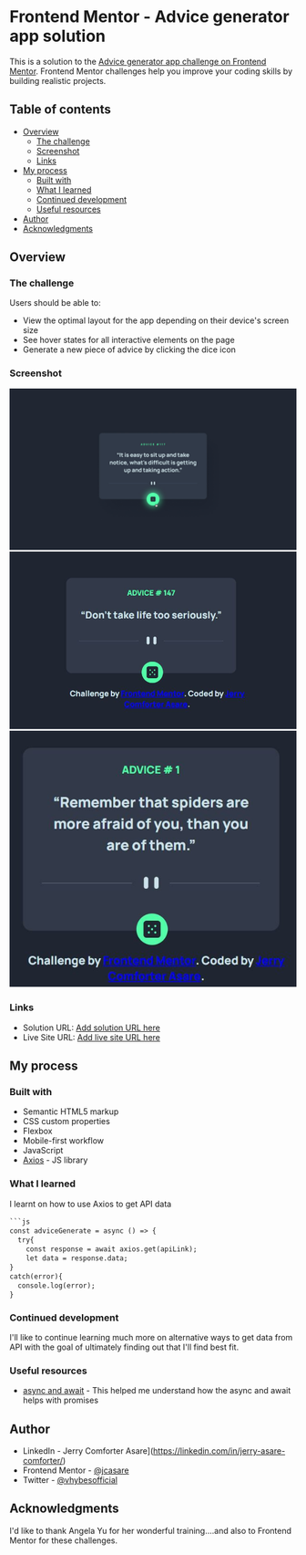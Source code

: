 # Frontend Mentor - Advice generator app solution

This is a solution to the [Advice generator app challenge on Frontend Mentor](https://www.frontendmentor.io/challenges/advice-generator-app-QdUG-13db). Frontend Mentor challenges help you improve your coding skills by building realistic projects.

## Table of contents

- [Overview](#overview)
  - [The challenge](#the-challenge)
  - [Screenshot](#screenshot)
  - [Links](#links)
- [My process](#my-process)
  - [Built with](#built-with)
  - [What I learned](#what-i-learned)
  - [Continued development](#continued-development)
  - [Useful resources](#useful-resources)
- [Author](#author)
- [Acknowledgments](#acknowledgments)


## Overview

### The challenge

Users should be able to:

- View the optimal layout for the app depending on their device's screen size
- See hover states for all interactive elements on the page
- Generate a new piece of advice by clicking the dice icon

### Screenshot

![](./design/active-states.jpg)
![](./design/desktop-design.jpg)
![](./design/mobile-design.jpg)


### Links

- Solution URL: [Add solution URL here](https://github.com/jcasare/FrontEndChallenges-advice-generator)
- Live Site URL: [Add live site URL here](https://jcasare.github.io/FrontEndChallenges-advice-generator/)

## My process

### Built with

- Semantic HTML5 markup
- CSS custom properties
- Flexbox
- Mobile-first workflow
- JavaScript
- [Axios](https://axios-http.com/) - JS library


### What I learned

I learnt on how to use Axios to get API data

```
```js
const adviceGenerate = async () => {
  try{
    const response = await axios.get(apiLink);
    let data = response.data;
}
catch(error){
  console.log(error);
}
```

### Continued development

I'll like to continue learning much more on alternative ways to get data from API with the goal of ultimately finding out that I'll find best fit.

### Useful resources

- [async and await](https://developer.mozilla.org/en-US/docs/Learn/JavaScript/Asynchronous/Promises) - This helped me understand how the async and await helps with promises

## Author

- LinkedIn - Jerry Comforter Asare](https://linkedin.com/in/jerry-asare-comforter/)
- Frontend Mentor - [@jcasare](https://www.frontendmentor.io/profile/jcasare)
- Twitter - [@vhybesofficial](https://www.twitter.com/vhybesofficial)

## Acknowledgments

I'd like to thank Angela Yu for her wonderful training....and also to Frontend Mentor for these challenges.

